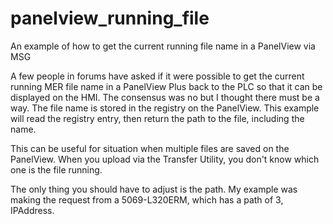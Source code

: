 # panelview_running_file
An example of how to get the current running file name in a PanelView via MSG

A few people in forums have asked if it were possible to get the current running
MER file name in a PanelView Plus back to the PLC so that it can be displayed
on the HMI.  The consensus was no but I thought there must be a way.  The file name
is stored in the registry on the PanelView.  This example will read the registry
entry, then return the path to the file, including the name.

This can be useful for situation when multiple files are saved on the PanelView.
When you upload via the Transfer Utility, you don't know which one is the file
running.

The only thing you should have to adjust is the path.  My example was making the
request from a 5069-L320ERM, which has a path of 3, IPAddress.